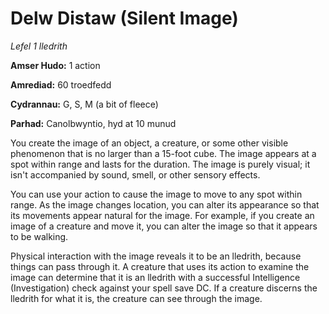 # Delw Distaw (Silent Image)

*Lefel 1 lledrith*

**Amser Hudo:** 1 action

**Amrediad:** 60 troedfedd

**Cydrannau:** G, S, M (a bit of fleece)

**Parhad:** Canolbwyntio, hyd at 10  munud

You create the image of an object, a creature, or some other visible phenomenon that is no larger than a 15-foot cube. The image appears at a spot within range and lasts for the duration. The image is purely visual; it isn't accompanied by sound, smell, or other sensory effects.

You can use your action to cause the image to move to any spot within range. As the image changes location, you can alter its appearance so that its movements appear natural for the image. For example, if you create an image of a creature and move it, you can alter the image so that it appears to be walking.

Physical interaction with the image reveals it to be an lledrith, because things can pass through it. A creature that uses its action to examine the image can determine that it is an lledrith with a successful Intelligence (Investigation) check against your spell save DC. If a creature discerns the lledrith for what it is, the creature can see through the image.